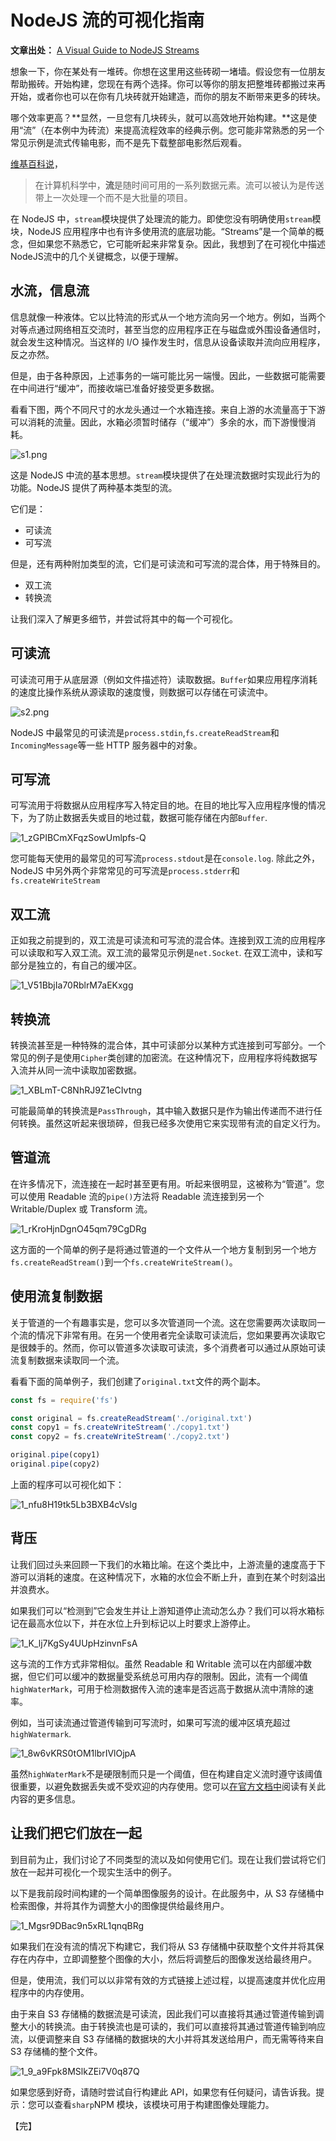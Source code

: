 # NodeJS 流的可视化指南

**文章出处：** [A Visual Guide to NodeJS Streams](https://blog.insiderattack.net/a-visual-guide-to-nodejs-streams-9d2d594a9bf5)

想象一下，你在某处有一堆砖。你想在这里用这些砖砌一堵墙。假设您有一位朋友帮助搬砖。开始构建，您现在有两个选择。你可以等你的朋友把整堆砖都搬过来再开始，或者你也可以在你有几块砖就开始建造，而你的朋友不断带来更多的砖块。

哪个效率更高？**显然，一旦您有几块砖头，就可以高效地开始构建。**这是使用“流”（在本例中为砖流）来提高流程效率的经典示例。您可能非常熟悉的另一个常见示例是流式传输电影，而不是先下载整部电影然后观看。

[维基百科说](https://en.wikipedia.org/wiki/Stream_(computing))，

> 在计算机科学中，**流**是随时间可用的一系列数据元素。流可以被认为是传送带上一次处理一个而不是大批量的项目。

在 NodeJS 中，`stream`模块提供了处理流的能力。即使您没有明确使用`stream`模块，NodeJS 应用程序中也有许多使用流的底层功能。“Streams”是一个简单的概念，但如果您不熟悉它，它可能听起来非常复杂。因此，我想到了在可视化中描述NodeJS流中的几个关键概念，以便于理解。



## 水流，信息流

信息就像一种液体。它以比特流的形式从一个地方流向另一个地方。例如，当两个对等点通过网络相互交流时，甚至当您的应用程序正在与磁盘或外围设备通信时，就会发生这种情况。当这样的 I/O 操作发生时，信息从设备读取并流向应用程序，反之亦然。

但是，由于各种原因，上述事务的一端可能比另一端慢。因此，一些数据可能需要在中间进行“缓冲”，而接收端已准备好接受更多数据。

看看下图，两个不同尺寸的水龙头通过一个水箱连接。来自上游的水流量高于下游可以消耗的流量。因此，水箱必须暂时储存（“缓冲”）多余的水，而下游慢慢消耗。

![s1.png](https://github.com/xszi/docs/blob/master/docs/translation/images/stream/s1.png?raw=true)

这是 NodeJS 中流的基本思想。`stream`模块提供了在处理流数据时实现此行为的功能。NodeJS 提供了两种基本类型的流。

它们是：

* 可读流
* 可写流

但是，还有两种附加类型的流，它们是可读流和可写流的混合体，用于特殊目的。

- 双工流
- 转换流

让我们深入了解更多细节，并尝试将其中的每一个可视化。



## 可读流

可读流可用于从底层源（例如文件描述符）读取数据。`Buffer`如果应用程序消耗的速度比操作系统从源读取的速度慢，则数据可以存储在可读流中。

![s2.png](https://github.com/xszi/docs/blob/master/docs/translation/images/stream/s2.png?raw=true)

NodeJS 中最常见的可读流是`process.stdin`,`fs.createReadStream`和`IncomingMessage`等一些 HTTP 服务器中的对象。



## 可写流

可写流用于将数据从应用程序写入特定目的地。在目的地比写入应用程序慢的情况下，为了防止数据丢失或目的地过载，数据可能存储在内部`Buffer`.

![1_zGPIBCmXFqzSowUmlpfs-Q](https://github.com/xszi/docs/blob/master/docs/translation/images/stream/s3.png)

您可能每天使用的最常见的可写流`process.stdout`是在`console.log`. 除此之外，NodeJS 中另外两个非常常见的可写流是`process.stderr`和`fs.createWriteStream`



## 双工流

正如我之前提到的，双工流是可读流和可写流的混合体。连接到双工流的应用程序可以读取和写入双工流。双工流的最常见示例是`net.Socket`. 在双工流中，读和写部分是独立的，有自己的缓冲区。

![1_V51BbjIa70RblrM7aEKxgg](C:\Users\jiuhua-pc\Desktop\1_V51BbjIa70RblrM7aEKxgg.png)



## 转换流

转换流甚至是一种特殊的混合体，其中可读部分以某种方式连接到可写部分。一个常见的例子是使用`Cipher`类创建的加密流。在这种情况下，应用程序将纯数据写入流并从同一流中读取加密数据。

![1_XBLmT-C8NhRJ9Z1eCIvtng](C:\Users\jiuhua-pc\Desktop\1_XBLmT-C8NhRJ9Z1eCIvtng.png)

可能最简单的转换流是`PassThrough`，其中输入数据只是作为输出传递而不进行任何转换。虽然这听起来很琐碎，但我已经多次使用它来实现带有流的自定义行为。



## 管道流

在许多情况下，流连接在一起时甚至更有用。听起来很明显，这被称为“管道”。您可以使用 Readable 流的`pipe()`方法将 Readable 流连接到另一个 Writable/Duplex 或 Transform 流。

![1_rKroHjnDgnO45qm79CgDRg](C:\Users\jiuhua-pc\Desktop\1_rKroHjnDgnO45qm79CgDRg.png)

这方面的一个简单的例子是将通过管道的一个文件从一个地方复制到另一个地方`fs.createReadStream()`到一个`fs.createWriteStream()`。



## 使用流复制数据

关于管道的一个有趣事实是，您可以多次管道同一个流。这在您需要两次读取同一个流的情况下非常有用。在另一个使用者完全读取可读流后，您如果要再次读取它是很棘手的。然而，你可以管道多次读取可读流，多个消费者可以通过从原始可读流复制数据来读取同一个流。

看看下面的简单例子，我们创建了`original.txt`文件的两个副本。

```js
const fs = require('fs')

const original = fs.createReadStream('./original.txt')
const copy1 = fs.createWriteStream('./copy1.txt')
const copy2 = fs.createWriteStream('./copy2.txt')

original.pipe(copy1)
original.pipe(copy2)
```

上面的程序可以可视化如下：

![1_nfu8H19tk5Lb3BXB4cVslg](C:\Users\jiuhua-pc\Desktop\1_nfu8H19tk5Lb3BXB4cVslg.png)



## 背压

让我们回过头来回顾一下我们的水箱比喻。在这个类比中，上游流量的速度高于下游可以消耗的速度。在这种情况下，水箱的水位会不断上升，直到在某个时刻溢出并浪费水。

如果我们可以“检测到”它会发生并让上游知道停止流动怎么办？我们可以将水箱标记在最高水位以下，并在水位上升到标记以上时要求上游停止。

![1_K_lj7KgSy4UUpHzinvnFsA](C:\Users\jiuhua-pc\Desktop\1_K_lj7KgSy4UUpHzinvnFsA.png)

这与流的工作方式非常相似。虽然 Readable 和 Writable 流可以在内部缓冲数据，但它们可以缓冲的数据量受系统总可用内存的限制。因此，流有一个阈值`highWaterMark`，可用于检测数据传入流的速率是否远高于数据从流中清除的速率。

例如，当可读流通过管道传输到可写流时，如果可写流的缓冲区填充超过`highWatermark`.

![1_8w6vKRS0tOM1lbrIVlOjpA](C:\Users\jiuhua-pc\Desktop\1_8w6vKRS0tOM1lbrIVlOjpA.png)

虽然`highWaterMark`不是硬限制而只是一个阈值，但在构建自定义流时遵守该阈值很重要，以避免数据丢失或不受欢迎的内存使用。您可以[在官方文档中](https://nodejs.org/api/stream.html#stream_buffering)阅读有关此内容的更多信息。



## 让我们把它们放在一起

到目前为止，我们讨论了不同类型的流以及如何使用它们。现在让我们尝试将它们放在一起并可视化一个现实生活中的例子。

以下是我前段时间构建的一个简单图像服务的设计。在此服务中，从 S3 存储桶中检索图像，并将其作为调整大小的图像提供给最终用户。

![1_Mgsr9DBac9n5xRL1qnqBRg](C:\Users\jiuhua-pc\Desktop\1_Mgsr9DBac9n5xRL1qnqBRg.png)

如果我们在没有流的情况下构建它，我们将从 S3 存储桶中获取整个文件并将其保存在内存中，立即调整整个图像的大小，然后将调整后的图像发送给最终用户。

但是，使用流，我们可以以非常有效的方式链接上述过程，以提高速度并优化应用程序中的内存使用。

由于来自 S3 存储桶的数据流是可读流，因此我们可以直接将其通过管道传输到调整大小的转换流。由于转换流也是可读的，我们可以直接将其通过管道传输到响应流，以便调整来自 S3 存储桶的数据块的大小并将其发送给用户，而无需等待来自 S3 存储桶的整个文件。

![1_9_a9Fpk8MSlkZEi7V0q87Q](C:\Users\jiuhua-pc\Desktop\1_9_a9Fpk8MSlkZEi7V0q87Q.png)

如果您感到好奇，请随时尝试自行构建此 API，如果您有任何疑问，请告诉我。提示：您可以查看`sharp`NPM 模块，该模块可用于构建图像处理能力。

【完】

